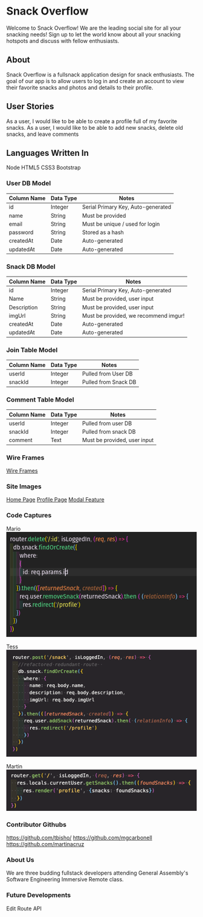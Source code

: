 # Snack Overflow
Welcome to Snack Overflow! We are the leading social site for all your snacking needs! Sign up to let the world know about all your snacking hotspots and discuss with fellow enthusiasts.

## About 

Snack Overflow is a fullsnack application design for snack enthusiasts. The goal of our app is to allow users to log in and create an account to view their favorite snacks and photos and details to their profile.


## User Stories
As a user, I would like to be able to create a profile full of my favorite snacks.
As a user, I would like to be able to add new snacks, delete old snacks, and leave comments

## Languages Written In
Node
HTML5
CSS3
Bootstrap


### User DB Model

| Column Name | Data Type | Notes |
| --------------- | ------------- | ------------------------------ |
| id | Integer | Serial Primary Key, Auto-generated |
| name | String | Must be provided |
| email | String | Must be unique / used for login |
| password | String | Stored as a hash |
| createdAt | Date | Auto-generated |
| updatedAt | Date | Auto-generated |

### Snack DB Model

Column Name | Data Type | Notes |
|---------------------|-------------------|--------------------------|
| id  | Integer | Serial Primary Key, Auto-generated |
| Name | String | Must be provided, user input |
| Description | String | Must be provided, user input |
| imgUrl | String | Must be provided, we recommend imgur! |
| createdAt | Date | Auto-generated |
| updatedAt | Date | Auto-generated |



### Join Table Model

Column Name | Data Type | Notes |
| ---------------- | ------------- | -------------- |
| userId | Integer | Pulled from User DB |
| snackId | Integer | Pulled from Snack DB |

### Comment Table Model 

Column Name | Data Type | Notes |
|------------------ | ----------------- | -------------------|
| userId | Integer | Pulled from user DB |
| snackId | Integer | Pulled from snack DB |
| comment | Text | Must be provided, user input |


### Wire Frames
[Wire Frames](./public/images/wireframe.png)

### Site Images
[Home Page](./public/images/homepage.png)
[Profile Page](./public/images/profile.png)
[Modal Feature](./public/images/modal.png)

### Code Captures
Mario 
![Delete Route](./public/images/delete.png)

Tess
![Create Route](./public/images/create.png)

Martin
![Profile Route](./public/images/get.png)

### Contributor Githubs

https://github.com/tbisho/
https://github.com/mgcarbonell
https://github.com/martinacruz

### About Us

We are three budding fullstack developers attending General Assembly's Software Engineering Immersive Remote class.  

### Future Developments

Edit Route
API 
